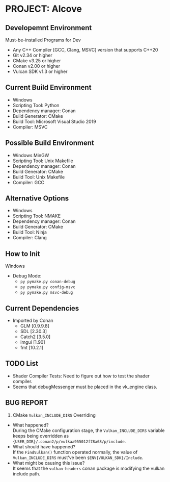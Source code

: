 # PROJECT: Alcove

## Developemnt Environment 

Must-be-installed Programs for Dev
- Any C++ Compiler [GCC, Clang, MSVC] version that supports C++20
- Git v2.34 or higher
- CMake v3.25 or higher
- Conan v2.00 or higher
- Vulcan SDK v1.3 or higher

## Current Build Environment

- Windows 
- Scripting Tool: Python
- Dependency manager: Conan
- Build Generator: CMake
- Build Tool: Microsoft Visual Studio 2019
- Compiler: MSVC

## Possible Build Environment

- Windows MinGW
- Scripting Tool: Unix Makefile 
- Dependency manager: Conan
- Build Generator: CMake
- Build Tool: Unix Makefile
- Compiler: GCC

## Alternative Options

- Windows
- Scripting Tool: NMAKE
- Dependency manager: Conan
- Build Generator: CMake
- Build Tool: Ninja
- Compiler: Clang

## How to Init
Windows
- Debug Mode:
  - `py pymake.py conan-debug`
  - `py pymake.py config-msvc`
  - `py pymake.py msvc-debug`

## Current Dependencies

- Imported by Conan
  - GLM [0.9.9.8]
  - SDL [2.30.3]
  - Catch2 [3.5.0]
  - imgui [1.90]
  - fmt [10.2.1]

## TODO List

- Shader Compiler Tests: Need to figure out how to test the shader compiler.
- Seems that debugMessenger must be placed in the vk_engine class.

## BUG REPORT

1. CMake `Vulkan_INCLUDE_DIRS` Overriding
- What happened?<br>
During the CMake configuration stage, the `Vulkan_INCLUDE_DIRS` variable keeps
being overridden as `{USER_DIR}/.conan2/p/vulkaa955012f78a68/p/include`.
- What should have happened?<br>
If the `FindVulkan()` function operated normally, the value of `Vulkan_INCLUDE_DIRS` must've been `$ENV{VULKAN_SDK}/Include`.
- What might be causing this issue?<br>
It seems that the `vulkan-headers` conan package is modifying the vulkan include path.
